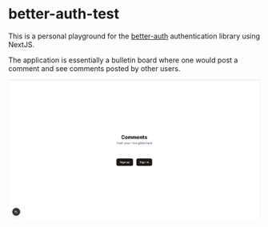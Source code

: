 # better-auth-test

This is a personal playground for the [better-auth](https://www.better-auth.com/) authentication library using NextJS.

The application is essentially a bulletin board where one would post a comment and see comments posted by other users.

![A screen showing the site title (Comments) along with a sign-in button and a sign-up button](readme-assets/home-page.png)
